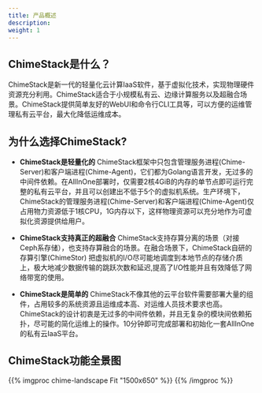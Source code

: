 ```yaml
---
title: 产品概述
description: 
weight: 1
---
```


## ChimeStack是什么？

ChimeStack是新一代的轻量化云计算IaaS软件，基于虚拟化技术，实现物理硬件资源充分利用。ChimeStack适合于小规模私有云、边缘计算服务以及超融合场景。ChimeStack提供简单友好的WebUI和命令行CLI工具等，可以方便的运维管理私有云平台，最大化降低运维成本。 

## 为什么选择ChimeStack?

* **ChimeStack是轻量化的** ChimeStack框架中只包含管理服务进程(Chime-Server)和客户端进程(Chime-Agent)，它们都为Golang语言开发，无过多的中间件依赖。在AllInOne部署时，仅需要2核4GiB的内存的单节点即可运行完整的私有云平台，并且可以创建出不低于5个的虚拟机系统。生产环境下，ChimeStack的管理服务进程(Chime-Server)和客户端进程(Chime-Agent)仅占用物力资源低于1核CPU，1G内存以下，这样物理资源可以充分地作为可虚拟化资源提供给用户。

* **ChimeStack支持真正的超融合** ChimeStack支持存算分离的场景（对接Ceph系存储），也支持存算融合的场景。在融合场景下，ChimeStack自研的存算引擎(ChimeStor) 把虚拟机的I/O尽可能地调度到本地节点的存储介质上，极大地减少数据传输的跳跃次数和延迟,提高了I/O性能并且有效降低了网络带宽的使用。 
  
* **ChimeStack是简单的** ChimeStack不像其他的云平台软件需要部署大量的组件，占用较多的系统资源且运维成本高、对运维人员技术要求也高。ChimeStack的设计初衷是无过多的中间件依赖，并且无复杂的模块间依赖拓扑，尽可能的简化运维上的操作。10分钟即可完成部署和初始化一套AllInOne的私有云IaaS平台。


## ChimeStack功能全景图
{{% imgproc chime-landscape Fit "1500x650" %}}
{{% /imgproc %}}

